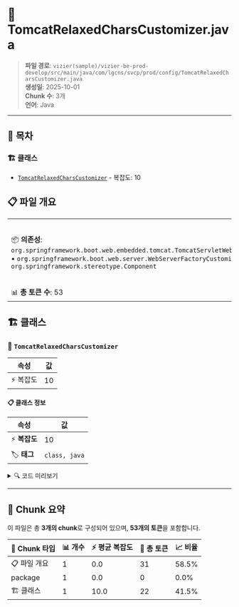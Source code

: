 # 📄 TomcatRelaxedCharsCustomizer.java

> **파일 경로**: `vizier(sample)/vizier-be-prod-develop/src/main/java/com/lgcns/svcp/prod/config/TomcatRelaxedCharsCustomizer.java`  
> **생성일**: 2025-10-01  
> **Chunk 수**: 3개  
> **언어**: Java
---

## 📑 목차

### 🏗️ 클래스
- [`TomcatRelaxedCharsCustomizer`](#class-tomcatrelaxedcharscustomizer) - 복잡도: 10

## 📋 파일 개요

| | |
|--|--|
| 📦 **의존성**: `org.springframework.boot.web.embedded.tomcat.TomcatServletWebServerFactory` • `org.springframework.boot.web.server.WebServerFactoryCustomizer` • `org.springframework.stereotype.Component` | ⚡ **총 복잡도**: 10 |
| 📊 **총 토큰 수**: 53 |  |



## 🏗️ 클래스

### <a id="class-tomcatrelaxedcharscustomizer"></a>🎯 `TomcatRelaxedCharsCustomizer`

| 속성 | 값 |
|------|----|
| ⚡ 복잡도 | 10 |



#### 📋 클래스 정보

| 속성 | 값 |
|------|----|
| ⚡ **복잡도** | 10 || 📍 **라인 범위** | 8-8 |
| 🏷️ **태그** | `class, java` |

<details>
<summary>🔍 코드 미리보기</summary>

```java
public class TomcatRelaxedCharsCustomizer
        implements WebServerFactoryCustomizer<TomcatServletWebServerFactory> {
    @Override
    public void customize(TomcatServletWebServerFactory factory) {
        factory.addConnectorCustomizers(connector -> {
            connector.setProperty("relaxedPathChars", "`|{}[]^<>");
            connector.setProperty("relaxedQueryChars", "`|{}[]^<>");
        });
    }
}...
```

**Chunk 정보**
- 🆔 **ID**: `94dc661386be`
- 📍 **라인**: 8-8
- 📊 **토큰**: 22
- 🏷️ **태그**: `class, java`

</details>

---





## 🧩 Chunk 요약

이 파일은 총 **3개의 chunk**로 구성되어 있으며, **53개의 토큰**을 포함합니다.

| 🧩 Chunk 타입 | 📊 개수 | ⚡ 평균 복잡도 | 📝 총 토큰 | 📈 비율 |
|---------------|--------|-------------|----------|--------|
| 📋 파일 개요 | 1 | 0.0 | 31 | 58.5% |
| package | 1 | 0.0 | 0 | 0.0% |
| 🏗️ 클래스 | 1 | 10.0 | 22 | 41.5% |

